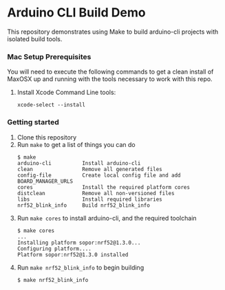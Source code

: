 # Arduino CLI Build Demo

This repository demonstrates using Make to build arduino-cli projects with isolated build tools.

### Mac Setup Prerequisites

You will need to execute the following commands to get a clean install of MaxOSX up and running with the tools necessary to work with this repo.

1. Install Xcode Command Line tools:

    ```  
    xcode-select --install
    ```  

### Getting started
1.  Clone this repository 
2.  Run `make` to get a list of things you can do
    ```
    $ make
    arduino-cli          Install arduino-cli
    clean                Remove all generated files
    config-file          Create local config file and add BOARD_MANAGER_URLS 
    cores                Install the required platform cores
    distclean            Remove all non-versioned files
    libs                 Install required libraries
    nrf52_blink_info     Build nrf52_blink_info
    ```
3.  Run `make cores` to install arduino-cli, and the required toolchain
    ```
    $ make cores
    ...
    Installing platform sopor:nrf52@1.3.0...
    Configuring platform....
    Platform sopor:nrf52@1.3.0 installed
    ```
4.  Run `make nrf52_blink_info` to begin building
    ```
    $ make nrf52_blink_info
    ```
